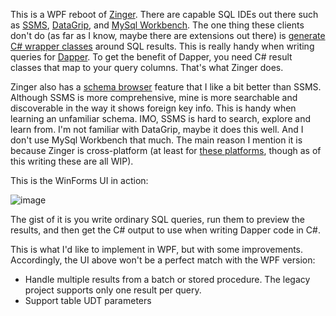 This is a WPF reboot of [Zinger](https://github.com/adamfoneil/Postulate.Zinger). There are capable SQL IDEs out there such as [SSMS](https://docs.microsoft.com/en-us/sql/ssms/download-sql-server-management-studio-ssms?view=sql-server-ver16), [DataGrip](https://www.jetbrains.com/datagrip/), and [MySql Workbench](https://www.mysql.com/products/workbench/). The one thing these clients don't do (as far as I know, maybe there are extensions out there) is [generate C# wrapper classes](https://github.com/adamfoneil/Zinger2/blob/master/Zinger.Service/Abstract/QueryProvider.cs) around SQL results. This is really handy when writing queries for [Dapper](https://github.com/DapperLib/Dapper). To get the benefit of Dapper, you need C# result classes that map to your query columns. That's what Zinger does.

Zinger also has a [schema browser](https://github.com/adamfoneil/Postulate.Zinger/blob/master/Zinger/Controls/SchemaBrowser.cs) feature that I like a bit better than SSMS. Although SSMS is more comprehensive, mine is more searchable and discoverable in the way it shows foreign key info. This is handy when learning an unfamiliar schema. IMO, SSMS is hard to search, explore and learn from. I'm not familiar with DataGrip, maybe it does this well. And I don't use MySql Workbench that much. The main reason I mention it is because Zinger is cross-platform (at least for [these platforms](https://github.com/adamfoneil/Zinger2/blob/master/Zinger.Service/Models/Connection.cs#L5-L12), though as of this writing these are all WIP).

This is the WinForms UI in action:

![image](https://user-images.githubusercontent.com/4549398/177013846-915431de-8c40-4831-9e37-ef74f22a14ad.png)

The gist of it is you write ordinary SQL queries, run them to preview the results, and then get the C# output to use when writing Dapper code in C#.

This is what I'd like to implement in WPF, but with some improvements. Accordingly, the UI above won't be a perfect match with the WPF version:
- Handle multiple results from a batch or stored procedure. The legacy project supports only one result per query.
- Support table UDT parameters


